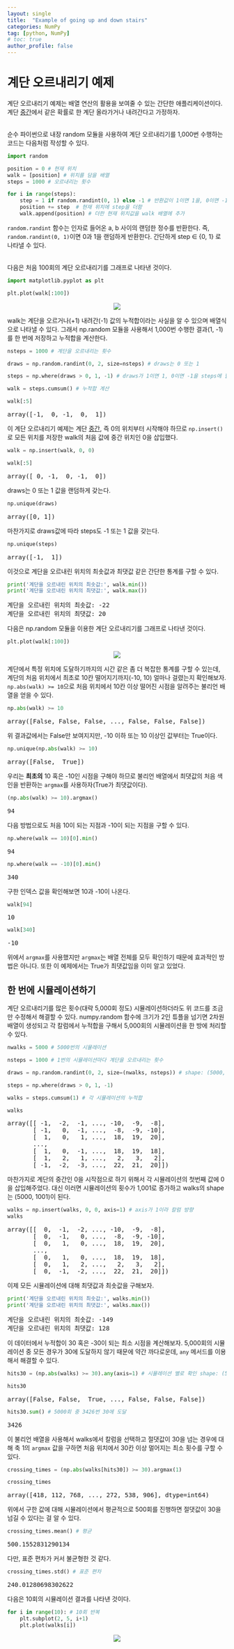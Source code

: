 ```yaml
---
layout: single
title:  "Example of going up and down stairs"
categories: NumPy
tag: [python, NumPy]
# toc: true
author_profile: false
---
```


<head>
  <style>
    table.dataframe {
      white-space: normal;
      width: 100%;
      height: 240px;
      display: block;
      overflow: auto;
      font-family: Arial, sans-serif;
      font-size: 0.9rem;
      line-height: 20px;
      text-align: center;
      border: 0px !important;
    }

    table.dataframe th {
      text-align: center;
      font-weight: bold;
      padding: 8px;
    }

    table.dataframe td {
      text-align: center;
      padding: 8px;
    }

    table.dataframe tr:hover {
      background: #b8d1f3; 
    }

    .output_prompt {
      overflow: auto;
      font-size: 0.9rem;
      line-height: 1.45;
      border-radius: 0.3rem;
      -webkit-overflow-scrolling: touch;
      padding: 0.8rem;
      margin-top: 0;
      margin-bottom: 15px;
      font: 1rem Consolas, "Liberation Mono", Menlo, Courier, monospace;
      color: $code-text-color;
      border: solid 1px $border-color;
      border-radius: 0.3rem;
      word-break: normal;
      white-space: pre;
    }

  .dataframe tbody tr th:only-of-type {
      vertical-align: middle;
  }

  .dataframe tbody tr th {
      vertical-align: top;
  }

  .dataframe thead th {
      text-align: center !important;
      padding: 8px;
  }

  .page__content p {
      margin: 0 0 0px !important;
  }

  .page__content p > strong {
    font-size: 0.8rem !important;
  }

  </style>
</head>


# 계단 오르내리기 예제

계단 오르내리기 예제는 배열 연산의 활용을 보여줄 수 있는 간단한 애플리케이션이다. 계단 <ins>중간</ins>에서 같은 확률로 한 계단 올라가거나 내려간다고 가정하자.<br><br>

순수 파이썬으로 내장 random 모듈을 사용하여 계단 오르내리기를 1,000번 수행하는 코드는 다음처럼 작성할 수 있다.



```python
import random

position = 0 # 현재 위치
walk = [position] # 위치를 담을 배열
steps = 1000 # 오르내리는 횟수

for i in range(steps):
    step = 1 if random.randint(0, 1) else -1 # 반환값이 1이면 1을, 0이면 -1을 step 변수에 할당
    position += step  # 현재 위치에 step을 더함
    walk.append(position) # 더한 현재 위치값을 walk 배열에 추가
```

`random.randint` 함수는 인자로 들어온 a, b 사이의 랜덤한 정수를 반환한다. 즉, `random.randint(0, 1)`이면 0과 1을 랜덤하게 반환한다. 간단하게 step &isin; {0, 1} 로 나타낼 수 있다.<br><br>

다음은 처음 100회의 계단 오르내리기를 그래프로 나타낸 것이다.



```python
import matplotlib.pyplot as plt

plt.plot(walk[:100])
```

<div style="text-align : center;">
       <img src="../../images/2022_07_30_image/simul01.png">
</div>

walk는 계단을 오르거나(+1) 내려간(-1) 값의 누적합이라는 사실을 알 수 있으며 배열식으로 나타낼 수 있다. 그래서 np.random 모듈을 사용해서 1,000번 수행한 결과(1, -1)를 한 번에 저장하고 누적합을 계산한다.



```python
nsteps = 1000 # 계단을 오르내리는 횟수

draws = np.random.randint(0, 2, size=nsteps) # draws는 0 또는 1

steps = np.where(draws > 0, 1, -1) # draws가 1이면 1, 0이면 -1을 steps에 할당

walk = steps.cumsum() # 누적합 계산
```


```python
walk[:5]
```

<pre>
array([-1,  0, -1,  0,  1])
</pre>
이 계단 오르내리기 예제는 계단 <ins>중간</ins>, 즉 0의 위치부터 시작해야 하므로 `np.insert()`로 모든 위치를 저장한 walk의 처음 값에 중간 위치인 0을 삽입했다.



```python
walk = np.insert(walk, 0, 0)

walk[:5]
```

<pre>
array([ 0, -1,  0, -1,  0])
</pre>
draws는 0 또는 1 값을 랜덤하게 갖는다.



```python
np.unique(draws)
```

<pre>
array([0, 1])
</pre>
마찬가지로 draws값에 따라 steps도 -1 또는 1 값을 갖는다.



```python
np.unique(steps)
```

<pre>
array([-1,  1])
</pre>
이것으로 계단을 오르내린 위치의 최솟값과 최댓값 같은 간단한 통계를 구할 수 있다.



```python
print('계단을 오르내린 위치의 최솟값:', walk.min())
print('계단을 오르내린 위치의 최댓값:', walk.max())
```

<pre>
계단을 오르내린 위치의 최솟값: -22
계단을 오르내린 위치의 최댓값: 20
</pre>
다음은 np.random 모듈을 이용한 계단 오르내리기를 그래프로 나타낸 것이다.



```python
plt.plot(walk[:100])
```

<div style="text-align : center;">
       <img src="../../images/2022_07_30_image/simul02.png">
</div>

계단에서 특정 위치에 도달하기까지의 시간 같은 좀 더 복잡한 통계를 구할 수 있는데, 계단의 처음 위치에서 최초로 10칸 떨어지기까지(-10, 10) 얼마나 걸렸는지 확인해보자. `np.abs(walk) >= 10`으로 처음 위치에서 10칸 이상 떨어진 시점을 알려주는 불리언 배열을 얻을 수 있다.



```python
np.abs(walk) >= 10
```

<pre>
array([False, False, False, ..., False, False, False])
</pre>
위 결과값에서는 False만 보여지지만, -10 이하 또는 10 이상인 값부터는 True이다.



```python
np.unique(np.abs(walk) >= 10)
```

<pre>
array([False,  True])
</pre>
 우리는 <strong>최초의</strong> 10 혹은 -10인 시점을 구해야 하므로 불리언 배열에서 최댓값의 처음 색인을 반환하는 `argmax`를 사용하자(True가 최댓값이다).



```python
(np.abs(walk) >= 10).argmax()
```

<pre>
94
</pre>
다음 방법으로도 처음 10이 되는 지점과 -10이 되는 지점을 구할 수 있다.



```python
np.where(walk == 10)[0].min()
```

<pre>
94
</pre>

```python
np.where(walk == -10)[0].min()
```

<pre>
340
</pre>
구한 인덱스 값을 확인해보면 10과 -10이 나온다.



```python
walk[94]
```

<pre>
10
</pre>

```python
walk[340]
```

<pre>
-10
</pre>
위에서 `argmax`를 사용했지만 `argmax`는 배열 전체를 모두 확인하기 때문에 효과적인 방법은 아니다. 또한 이 예제에서는 True가 최댓값임을 이미 알고 있었다.


## 한 번에 시뮬레이션하기

계단 오르내리기를 많은 횟수(대략 5,000회 정도) 시뮬레이션하더라도 위 코드를 조금만 수정해서 해결할 수 있다. numpy.random 함수에 크기가 2인 튜플을 넘기면 2차원 배열이 생성되고 각 칼럼에서 누적합을 구해서 5,000회의 시뮬레이션을 한 방에 처리할 수 있다.



```python
nwalks = 5000 # 5000번의 시뮬레이션

nsteps = 1000 # 1번의 시뮬레이션마다 계단을 오르내리는 횟수

draws = np.random.randint(0, 2, size=(nwalks, nsteps)) # shape: (5000, 1000), 값: 0 또는 1

steps = np.where(draws > 0, 1, -1)

walks = steps.cumsum(1) # 각 시뮬레이션의 누적합
```


```python
walks
```

<pre>
array([[ -1,  -2,  -1, ..., -10,  -9,  -8],
       [ -1,   0,  -1, ...,  -8,  -9, -10],
       [  1,   0,   1, ...,  18,  19,  20],
       ...,
       [  1,   0,  -1, ...,  18,  19,  18],
       [  1,   2,   1, ...,   2,   3,   2],
       [ -1,  -2,  -3, ...,  22,  21,  20]])
</pre>
마찬가지로 계단의 중간인 0을 시작점으로 하기 위해서 각 시뮬레이션의 첫번째 값에 0을 삽입해주었다. 대신 이러면 시뮬레이션의 횟수가 1,001로 증가하고 walks의 shape는 (5000, 1001)이 된다.



```python
walks = np.insert(walks, 0, 0, axis=1) # axis가 1이라 칼럼 방향
walks
```

<pre>
array([[  0,  -1,  -2, ..., -10,  -9,  -8],
       [  0,  -1,   0, ...,  -8,  -9, -10],
       [  0,   1,   0, ...,  18,  19,  20],
       ...,
       [  0,   1,   0, ...,  18,  19,  18],
       [  0,   1,   2, ...,   2,   3,   2],
       [  0,  -1,  -2, ...,  22,  21,  20]])
</pre>
이제 모든 시뮬레이션에 대해 최댓값과 최솟값을 구해보자.



```python
print('계단을 오르내린 위치의 최솟값:', walks.min())
print('계단을 오르내린 위치의 최댓값:', walks.max())
```

<pre>
계단을 오르내린 위치의 최솟값: -149
계단을 오르내린 위치의 최댓값: 128
</pre>
이 데이터에서 누적합이 30 혹은 -30이 되는 최소 시점을 계산해보자. 5,000회의 시뮬레이션 중 모든 경우가 30에 도달하지 않기 때문에 약간 까다로운데, `any` 메서드를 이용해서 해결할 수 있다.



```python
hits30 = (np.abs(walks) >= 30).any(axis=1) # 시뮬레이션 별로 확인 shape: (5000,)

hits30
```

<pre>
array([False, False,  True, ..., False, False, False])
</pre>

```python
hits30.sum() # 5000회 중 3426번 30에 도달
```

<pre>
3426
</pre>
이 불리언 배열을 사용해서 walks에서 칼럼을 선택하고 절댓값이 30을 넘는 경우에 대해 축 1의 `argmax` 값을 구하면 처음 위치에서 30칸 이상 멀어지는 최소 횟수를 구할 수 있다.



```python
crossing_times = (np.abs(walks[hits30]) >= 30).argmax(1)

crossing_times
```

<pre>
array([418, 112, 768, ..., 272, 538, 906], dtype=int64)
</pre>
위에서 구한 값에 대해 시뮬레이션에서 평균적으로 500회를 진행하면 절댓값이 30을 넘길 수 있다는 걸 알 수 있다.



```python
crossing_times.mean() # 평균
```

<pre>
500.1552831290134
</pre>
다만, 표준 편차가 커서 불균형한 것 같다.



```python
crossing_times.std() # 표준 편차
```

<pre>
240.01280698302622
</pre>
다음은 10회의 시뮬레이션 결과를 나타낸 것이다.



```python
for i in range(10): # 10회 반복
    plt.subplot(2, 5, i+1)
    plt.plot(walks[i])
```

<div style="text-align : center;">
       <img src="../../images/2022_07_30_image/simul03.png">
</div>
